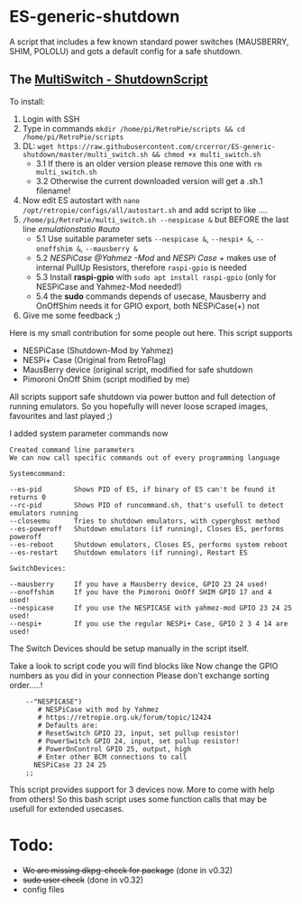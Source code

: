 # ES-generic-shutdown
A script that includes a few known standard power switches (MAUSBERRY, SHIM, POLOLU) and gots a default config for a safe shutdown.

## The [MultiSwitch - ShutdownScript](https://github.com/crcerror/ES-generic-shutdown/blob/master/multi_switch.sh)

To install:
1. Login with SSH
2. Type in commands `mkdir /home/pi/RetroPie/scripts && cd /home/pi/RetroPie/scripts`
3. DL: `wget https://raw.githubusercontent.com/crcerror/ES-generic-shutdown/master/multi_switch.sh && chmod +x multi_switch.sh`
    * 3.1 If there is an older version please remove this one with `rm multi_switch.sh`
    * 3.2 Otherwise the current downloaded version will get a .sh.1 filename!
4. Now edit ES autostart with `nano /opt/retropie/configs/all/autostart.sh` and add script to like ....
5. `/home/pi/RetroPie/multi_switch.sh --nespicase &` but BEFORE the last line *emulationstatio #auto*   
    * 5.1 Use suitable parameter sets `--nespicase &`, `--nespi+ &`, `--onoffshim &`, `--mausberry &`
    * 5.2 *NESPiCase @Yahmez -Mod* and *NESPi Case +* makes use of internal PullUp Resistors, therefore `raspi-gpio` is needed
    * 5.3 Install **raspi-gpio** with `sudo apt install raspi-gpio` (only for NESPiCase and Yahmez-Mod needed!)
    * 5.4 the **sudo** commands depends of usecase, Mausberry and OnOffShim needs it for GPIO export, both NESPiCase(+) not
6. Give me some feedback ;)

Here is my small contribution for some people out here. This script supports 
* NESPiCase (Shutdown-Mod by Yahmez)
* NESPi+ Case (Original from RetroFlag)
* MausBerry device (original script, modified for safe shutdown
* Pimoroni OnOff Shim (script modified by me)

All scripts support safe shutdown via power button and full detection of running emulators.
So you hopefully will never loose scraped images, favourites and last played ;)

I added system parameter commands now

```
Created command line parameters
We can now call specific commands out of every programming language

Systemcommand:

--es-pid        Shows PID of ES, if binary of ES can't be found it returns 0
--rc-pid        Shows PID of runcommand.sh, that's usefull to detect emulators running
--closeemu      Tries to shutdown emulators, with cyperghost method
--es-poweroff   Shutdown emulators (if running), Closes ES, performs poweroff
--es-reboot     Shutdown emulators, Closes ES, performs system reboot
--es-restart    Shutdown emulators (if running), Restart ES

SwitchDevices:

--mausberry     If you have a Mausberry device, GPIO 23 24 used!
--onoffshim     If you have the Pimoroni OnOff SHIM GPIO 17 and 4 used!
--nespicase     If you use the NESPICASE with yahmez-mod GPIO 23 24 25 used!
--nespi+        If you use the regular NESPi+ Case, GPIO 2 3 4 14 are used!
```

The Switch Devices should be setup manually in the script itself.

Take a look to script code you will find blocks like
Now change the GPIO numbers as you did in your connection
Please don't exchange sorting order.....!

```
    --"NESPICASE")
       # NESPiCase with mod by Yahmez
       # https://retropie.org.uk/forum/topic/12424
       # Defaults are:
       # ResetSwitch GPIO 23, input, set pullup resistor!
       # PowerSwitch GPIO 24, input, set pullup resistor!
       # PowerOnControl GPIO 25, output, high
       # Enter other BCM connections to call
      NESPiCase 23 24 25
    ;;      
```

This script provides support for 3 devices now. More to come with help from others! So this bash script uses some function calls that may be usefull for extended usecases. 

# Todo:
* ~~We are missing dkpg-check for package~~ (done in v0.32)
* ~~sudo user check~~ (done in v0.32)
* config files
